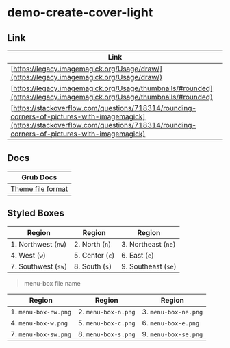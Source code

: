 

# demo-create-cover-light


## Link

| Link |
| ------- |
| [https://legacy.imagemagick.org/Usage/draw/](https://legacy.imagemagick.org/Usage/draw/) |
| [https://legacy.imagemagick.org/Usage/thumbnails/#rounded](https://legacy.imagemagick.org/Usage/thumbnails/#rounded) |
| [https://stackoverflow.com/questions/718314/rounding-corners-of-pictures-with-imagemagick](https://stackoverflow.com/questions/718314/rounding-corners-of-pictures-with-imagemagick) |


## Docs

| Grub Docs |
| ---- |
| [Theme file format](https://www.gnu.org/software/grub/manual/grub/html_node/Theme-file-format.html) |




## Styled Boxes

| Region              | Region          | Region              |
| ------------------- | --------------- | ------------------- |
| 1. Northwest (`nw`) | 2. North (`n`)  | 3. Northeast (`ne`) |
| 4. West (`w`)       | 5. Center (`c`) | 6. East (`e`)       |
| 7. Southwest (`sw`) | 8. South (`s`)  | 9. Southeast (`se`) |

> menu-box file name

| Region               | Region              | Region               |
| -------------------- | ------------------- | -------------------- |
| 1. `menu-box-nw.png` | 2. `menu-box-n.png` | 3. `menu-box-ne.png` |
| 4. `menu-box-w.png`  | 5. `menu-box-c.png` | 6. `menu-box-e.png`  |
| 7. `menu-box-sw.png` | 8. `menu-box-s.png` | 9. `menu-box-se.png` |
